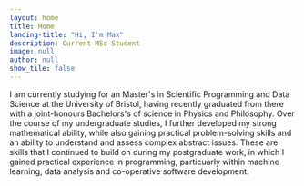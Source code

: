 ```yaml
---
layout: home
title: Home
landing-title: "Hi, I'm Max"
description: Current MSc Student
image: null
author: null
show_tile: false
---
```


I am currently studying for an Master's in Scientific Programming and Data Science at the University of Bristol, having recently graduated from there with a joint-honours Bachelors's of science in Physics and Philosophy. Over the course of my undergraduate studies, I further developed my strong mathematical ability, while also gaining practical problem-solving skills and an ability to understand and assess complex abstract issues. These are skills that I continued to build on during my postgraduate work, in which I gained practical experience in programming, particuarly within machine learning, data analysis and co-operative software development.
